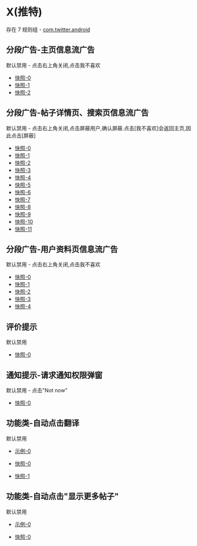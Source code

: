# X(推特)

存在 7 规则组 - [com.twitter.android](/src/apps/com.twitter.android.ts)

## 分段广告-主页信息流广告

默认禁用 - 点击右上角关闭,点击我不喜欢

- [快照-0](https://i.gkd.li/i/12798795)
- [快照-1](https://i.gkd.li/i/12813235)
- [快照-2](https://i.gkd.li/i/12798810)

## 分段广告-帖子详情页、搜索页信息流广告

默认禁用 - 点击右上角关闭,点击屏蔽用户,确认屏蔽.点击[我不喜欢]会返回主页,因此点击[屏蔽]

- [快照-0](https://i.gkd.li/i/12825969)
- [快照-1](https://i.gkd.li/i/12847584)
- [快照-2](https://i.gkd.li/i/12882676)
- [快照-3](https://i.gkd.li/i/12904603)
- [快照-4](https://i.gkd.li/i/13680756)
- [快照-5](https://i.gkd.li/i/12828815)
- [快照-6](https://i.gkd.li/i/12847600)
- [快照-7](https://i.gkd.li/i/12904602)
- [快照-8](https://i.gkd.li/i/13680783)
- [快照-9](https://i.gkd.li/i/12828832)
- [快照-10](https://i.gkd.li/i/12904601)
- [快照-11](https://i.gkd.li/i/13680798)

## 分段广告-用户资料页信息流广告

默认禁用 - 点击右上角关闭,点击我不喜欢

- [快照-0](https://i.gkd.li/i/12825969)
- [快照-1](https://i.gkd.li/i/12847584)
- [快照-2](https://i.gkd.li/i/12882676)
- [快照-3](https://i.gkd.li/i/12904603)
- [快照-4](https://i.gkd.li/i/12798810)

## 评价提示

默认禁用

- [快照-0](https://i.gkd.li/i/13774150)

## 通知提示-请求通知权限弹窗

默认禁用 - 点击"Not now"

- [快照-0](https://i.gkd.li/i/13930126)

## 功能类-自动点击翻译

默认禁用

- [示例-0](https://m.gkd.li/57941037/40ece44f-883f-429a-aa0c-17dac15a50e4)

- [快照-0](https://i.gkd.li/i/14189817)
- [快照-1](https://i.gkd.li/i/14615911)

## 功能类-自动点击"显示更多帖子"

默认禁用

- [示例-0](https://m.gkd.li/57941037/7efa8af7-90d3-42b4-bf5d-3d83775f175a)

- [快照-0](https://i.gkd.li/i/14189847)
